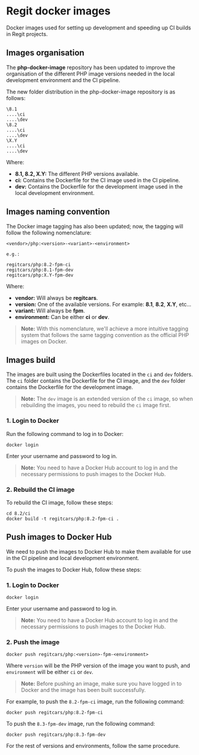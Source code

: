 # Regit docker images

Docker images used for setting up development and speeding up CI builds in Regit projects.

## Images organisation

The **php-docker-image** repository has been updated to improve the organisation of the different PHP image versions needed in the local development environment and the CI pipeline.

The new folder distribution in the php-docker-image repository is as follows:

```terminal
\8.1
....\ci
....\dev
\8.2
....\ci
....\dev
\X.Y
....\ci
....\dev
```

Where:

- **8.1, 8.2, X.Y:** The different PHP versions available.
- **ci:** Contains the Dockerfile for the CI image used in the CI pipeline.
- **dev:** Contains the Dockerfile for the development image used in the local development environment.

## Images naming convention

The Docker image tagging has also been updated; now, the tagging will follow the following nomenclature:

```terminal
<vendor>/php:<version>-<variant>-<environment>

e.g.:

regitcars/php:8.2-fpm-ci
regitcars/php:8.1-fpm-dev
regitcars/php:X.Y-fpm-dev
```

Where:

- **vendor:** Will always be **regitcars**.
- **version:** One of the available versions. For example: **8.1**, **8.2**, **X.Y**, etc...
- **variant:** Will always be **fpm**.
- **environment:** Can be either **ci** or **dev**.

> **Note:** With this nomenclature, we'll achieve a more intuitive tagging system that follows the same tagging convention as the official PHP images on Docker.

## Images build

The images are built using the Dockerfiles located in the `ci` and `dev` folders. The `ci` folder contains the Dockerfile for the CI image, and the `dev` folder contains the Dockerfile for the development image.

> **Note:** The `dev` image is an extended version of the `ci` image, so when rebuilding the images, you need to rebuild the `ci` image first.

### 1. Login to Docker

Run the following command to log in to Docker:

```terminal
docker login
```

Enter your username and password to log in.

> **Note:** You need to have a Docker Hub account to log in and the necessary permissions to push images to the Docker Hub.

### 2. Rebuild the CI image

To rebuild the CI image, follow these steps:

```terminal
cd 8.2/ci 
docker build -t regitcars/php:8.2-fpm-ci .
```

## Push images to Docker Hub

We need to push the images to Docker Hub to make them available for use in the CI pipeline and local development environment.

To push the images to Docker Hub, follow these steps:

### 1. Login to Docker

```terminal
docker login
```

Enter your username and password to log in.

> **Note:** You need to have a Docker Hub account to log in and the necessary permissions to push images to the Docker Hub.

### 2. Push the image

```terminal
docker push regitcars/php:<version>-fpm-<environment>
```

Where `version` will be the PHP version of the image you want to push, and `environment` will be either `ci` or `dev`.

> **Note:** Before pushing an image, make sure you have logged in to Docker and the image has been built successfully.

For example, to push the `8.2-fpm-ci` image, run the following command:

```terminal
docker push regitcars/php:8.2-fpm-ci
```

To push the `8.3-fpm-dev` image, run the following command:

```terminal
docker push regitcars/php:8.3-fpm-dev
```

For the rest of versions and environments, follow the same procedure.
